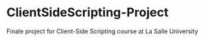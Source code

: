 # ClientSideScripting-Project
Finale project for Client-Side Scripting course at La Salle University
